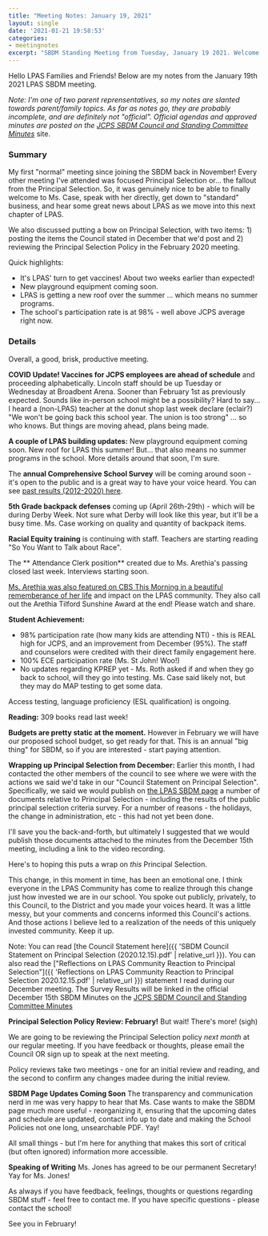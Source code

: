 ```yaml
---
title: "Meeting Notes: January 19, 2021"
layout: single
date: '2021-01-21 19:58:53'
categories:
- meetingnotes
excerpt: "SBDM Standing Meeting from Tuesday, January 19 2021. Welcome Ms. Case! Vaccines, student participation, principal selection wrap up, more."
---
```


Hello LPAS Families and Friends! Below are my notes from the January 19th 2021 LPAS SBDM meeting. 

*Note: I'm one of two parent reprensentatives, so my notes are slanted towards parent/family topics. As far as notes go, they are probably incomplete, and are definitely not "official". Official agendas and approved minutes are posted on the* [*JCPS SBDM Council and Standing Committee Minutes*](https://sppublic.jefferson.kyschools.us/sbdm/SitePages/Home.aspx) site.

### Summary ###
My first "normal" meeting since joining the SBDM back in November! Every other meeting I've attended was focused Principal Selection or... the fallout from the Principal Selection. So, it was genuinely nice to be able to finally welcome to Ms. Case, speak with her directly, get down to "standard" business, and hear some great news about LPAS as we move into this next chapter of LPAS. 

We also discussed putting a bow on Principal Selection, with two items: 1) posting the items the Council stated in December that we'd post and 2) reviewing the Principal Selection Policy in the February 2020 meeting.

Quick highlights:
* It's LPAS' turn to get vaccines! About two weeks earlier than expected!
* New playground equipment coming soon.
* LPAS is getting a new roof over the summer ... which means no summer programs.
* The school's participation rate is at 98% - well above JCPS average right now.

### Details ###
Overall, a good, brisk, productive meeting. 

**COVID Update! Vaccines for JCPS employees are ahead of schedule** and proceeding alphabetically. Lincoln staff should be up Tuesday or Wednesday at Broadbent Arena. Sooner than February 1st as previously expected. Sounds like in-person school might be a possibility? Hard to say... I heard a (non-LPAS) teacher at the donut shop last week declare (eclair?) "We won't be going back this school year. The union is too strong" ... so who knows. But things are moving ahead, plans being made.

**A couple of LPAS building updates:** New playground equipment coming soon. New roof for LPAS this summer! But... that also means no summer programs in the school. More details around that soon, I'm sure. 

The **annual Comprehensive School Survey** will be coming around soon - it's open to the public and is a great way to have your voice heard. You can see [past results (2012-2020) here](https://www.jefferson.kyschools.us/departments/data-management-research/comprehensive).

**5th Grade backpack defenses** coming up (April 26th-29th) - which will be during Derby Week. Not sure what Derby will look like this year, but it'll be a busy time. Ms. Case working on quality and quantity of backpack items.

**Racial Equity training** is continuing with staff. Teachers are starting reading "So You Want to Talk about Race".

The ** Attendance Clerk position** created due to Ms. Arethia's passing closed last week. Interviews starting soon. 

[Ms. Arethia was also featured on CBS This Morning in a beautiful rememberance of her life](https://youtu.be/YF-h_921ZQk) and impact on the LPAS community. They also call out the Arethia Tilford Sunshine Award at the end! Please watch and share.

**Student Achievement:**
- 98% participation rate (how many kids are attending NTI) - this is REAL high for JCPS, and an improvement from December (95%). The staff and counselors were credited with their direct family engagement here.  
- 100% ECE participation rate (Ms. St John! Woo!)
- No updates regarding KPREP yet - Ms. Roth asked if and when they go back to school, will they go into testing. Ms. Case said likely not, but they may do MAP testing to get some data.

Access testing, language proficiency (ESL qualification) is ongoing.

**Reading:** 309 books read last week!

**Budgets are pretty static at the moment.** However in February we will have our proposed school budget, so get ready for that. This is an annual "big thing" for SBDM, so if you are interested - start paying attention.

**Wrapping up Principal Selection from December:**
Earlier this month, I had contacted the other members of the council to see where we were with the actions we said we'd take in our "Council Statement on Principal Selection". Specifically, we said we would publish on [the LPAS SBDM page](http://lincoln.jefferson.kyschools.us/groups/14915/site_based_decision_making_council_sbdm/sbdm) a number of documents relative to Principal Selection - including the results of the public principal selection criteria survey. For a number of reasons - the holidays, the change in administration, etc - this had not yet been done. 

I'll save you the back-and-forth, but ultimately I suggested that we would publish those documents attached to the minutes from the December 15th meeting, including a link to the video recording. 

Here's to hoping this puts a wrap on *this* Principal Selection.

This change, in this moment in time, has been an emotional one. I think everyone in the LPAS Community has come to realize through this change just how invested we are in our school. You spoke out publicly, privately, to this Council, to the District and you made your voices heard. It was a little messy, but your comments and concerns informed this Council's actions. And those actions I believe led to a realization of the needs of this uniquely invested community. Keep it up.

Note: You can read [the Council Statement here]({{ 'SBDM Council Statement on Principal Selection (2020.12.15).pdf' | relative_url }}). You can also read the ["Reflections on LPAS Community Reaction to Principal Selection"]({{ 'Reflections on LPAS Community Reaction to Principal Selection 2020.12.15.pdf' | relative_url }}) statement I read during our December meeting. The Survey Results will be linked in the official December 15th SBDM Minutes on the [JCPS SBDM Council and Standing Committee Minutes](https://sppublic.jefferson.kyschools.us/sbdm/SitePages/Home.aspx)

**Principal Selection Policy Review: February!**
But wait! There's more! (sigh) 

We are going to be reviewing the Principal Selection policy *next month* at our regular meeting. If you have feedback or thoughts, please email the Council OR sign up to speak at the next meeting. 

Policy reviews take two meetings - one for an initial review and reading, and the second to confirm any changes madee during the initial review.

**SBDM Page Updates Coming Soon**
The transparency and communication nerd in me was very happy to hear that Ms. Case wants to make the SBDM page much more useful - reorganizing it, ensuring that the upcoming dates and schedule are updated, contact info up to date and making the School Policies not one long, unsearchable PDF. Yay!

All small things - but I'm here for anything that makes this sort of critical (but often ignored) information more accessible.

**Speaking of Writing**
Ms. Jones has agreed to be our permanent Secretary! Yay for Ms. Jones!


As always if you have feedback, feelings, thoughts or questions regarding SBDM stuff - feel free to contact me. If you have specific questions - please contact the school!


See you in February!
